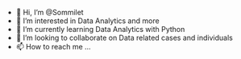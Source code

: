 - 👋 Hi, I’m @Sommilet
- 👀 I’m interested in Data Analytics and more
- 🌱 I’m currently learning Data Analytics with Python
- 💞️ I’m looking to collaborate on Data related cases and individuals
- 📫 How to reach me ...

<!---
Sommilet/Sommilet is a ✨ special ✨ repository because its `README.md` (this file) appears on your GitHub profile.
You can click the Preview link to take a look at your changes.
--->
